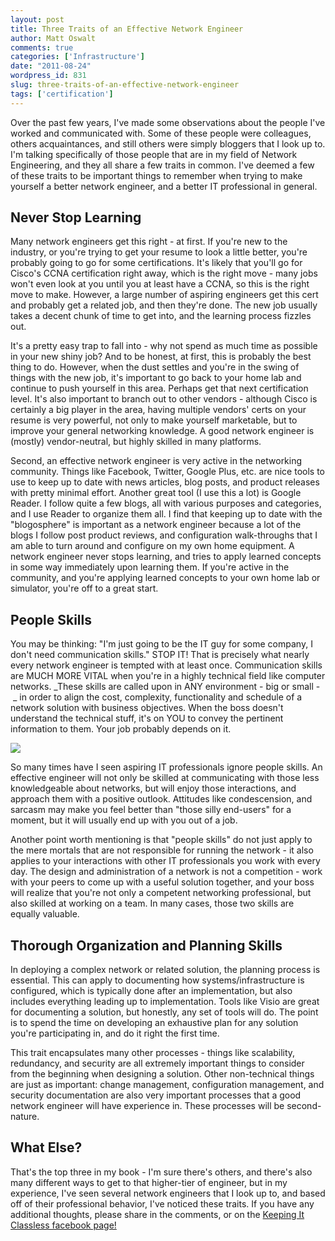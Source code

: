 ```yaml
---
layout: post
title: Three Traits of an Effective Network Engineer
author: Matt Oswalt
comments: true
categories: ['Infrastructure']
date: "2011-08-24"
wordpress_id: 831
slug: three-traits-of-an-effective-network-engineer
tags: ['certification']
---
```



Over the past few years, I've made some observations about the people I've worked and communicated with. Some of these people were colleagues, others acquaintances, and still others were simply bloggers that I look up to. I'm talking specifically of those people that are in my field of Network Engineering, and they all share a few traits in common. I've deemed a few of these traits to be important things to remember when trying to make yourself a better network engineer, and a better IT professional in general.

## Never Stop Learning

Many network engineers get this right - at first. If you're new to the industry, or you're trying to get your resume to look a little better, you're probably going to go for some certifications. It's likely that you'll go for Cisco's CCNA certification right away, which is the right move - many jobs won't even look at you until you at least have a CCNA, so this is the right move to make. However, a large number of aspiring engineers get this cert and probably get a related job, and then they're done. The new job usually takes a decent chunk of time to get into, and the learning process fizzles out.

It's a pretty easy trap to fall into - why not spend as much time as possible in your new shiny job? And to be honest, at first, this is probably the best thing to do. However, when the dust settles and you're in the swing of things with the new job, it's important to go back to your home lab and continue to push yourself in this area. Perhaps get that next certification level. It's also important to branch out to other vendors - although Cisco is certainly a big player in the area, having multiple vendors' certs on your resume is very powerful, not only to make yourself marketable, but to improve your general networking knowledge. A good network engineer is (mostly) vendor-neutral, but highly skilled in many platforms.

Second, an effective network engineer is very active in the networking community. Things like Facebook, Twitter, Google Plus, etc. are nice tools to use to keep up to date with news articles, blog posts, and product releases with pretty minimal effort. Another great tool (I use this a lot) is Google Reader. I follow quite a few blogs, all with various purposes and categories, and I use Reader to organize them all. I find that keeping up to date with the "blogosphere" is important as a network engineer because a lot of the blogs I follow post product reviews, and configuration walk-throughs that I am able to turn around and configure on my own home equipment. A network engineer never stops learning, and tries to apply learned concepts in some way immediately upon learning them. If you're active in the community, and you're applying learned concepts to your own home lab or simulator, you're off to a great start.

## People Skills

You may be thinking: "I'm just going to be the IT guy for some company, I don't need communication skills." STOP IT! That is precisely what nearly every network engineer is tempted with at least once. Communication skills are MUCH MORE VITAL when you're in a highly technical field like computer networks. _These skills are called upon in ANY environment - big or small - _ in order to align the cost, complexity, functionality and schedule of a network solution with business objectives. When the boss doesn't understand the technical stuff, it's on YOU to convey the pertinent information to them. Your job probably depends on it.

![](http://29.media.tumblr.com/tumblr_kvya4onNwv1qa9armo1_500.jpg)

So many times have I seen aspiring IT professionals ignore people skills. An effective engineer will not only be skilled at communicating with those less knowledgeable about networks, but will enjoy those interactions, and approach them with a positive outlook. Attitudes like condescension, and sarcasm may make you feel better than "those silly end-users" for a moment, but it will usually end up with you out of a job.

Another point worth mentioning is that "people skills" do not just apply to the mere mortals that are not responsible for running the network - it also applies to your interactions with other IT professionals you work with every day. The design and administration of a network is not a competition - work with your peers to come up with a useful solution together, and your boss will realize that you're not only a competent networking professional, but also skilled at working on a team. In many cases, those two skills are equally valuable.

## Thorough Organization and Planning Skills

In deploying a complex network or related solution, the planning process is essential. This can apply to documenting how systems/infrastructure is configured, which is typically done after an implementation, but also includes everything leading up to implementation. Tools like Visio are great for documenting a solution, but honestly, any set of tools will do. The point is to spend the time on developing an exhaustive plan for any solution you're participating in, and do it right the first time.

This trait encapsulates many other processes - things like scalability, redundancy, and security are all extremely important things to consider from the beginning when designing a solution. Other non-technical things are just as important: change management, configuration management, and security documentation are also very important processes that a good network engineer will have experience in. These processes will be second-nature.

## What Else?

That's the top three in my book - I'm sure there's others, and there's also many different ways to get to that higher-tier of engineer, but in my experience, I've seen several network engineers that I look up to, and based off of their professional behavior, I've noticed these traits. If you have any additional thoughts, please share in the comments, or on the [Keeping It Classless facebook page!](http://www.facebook.com/keepingitclassless)
